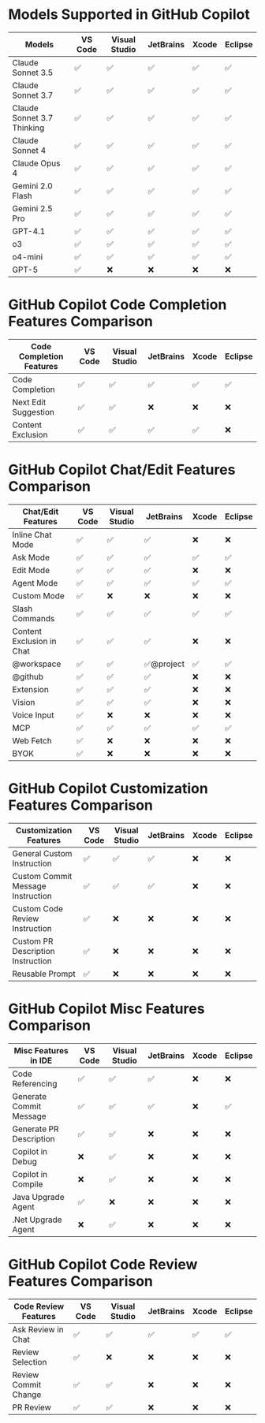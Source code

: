 # Models Supported in GitHub Copilot

| Models                     | VS Code | Visual Studio | JetBrains | Xcode | Eclipse |
|----------------------------|---------|---------------|-----------|-------|---------|
| Claude Sonnet 3.5          | ✅      | ✅            | ✅        | ✅    | ✅      |
| Claude Sonnet 3.7          | ✅      | ✅            | ✅        | ✅    | ✅      |
| Claude Sonnet 3.7 Thinking | ✅      | ✅            | ✅        | ✅    | ✅      |
| Claude Sonnet 4            | ✅      | ✅            | ✅        | ✅    | ✅      |
| Claude Opus 4              | ✅      | ✅            | ✅        | ✅    | ✅      |
| Gemini 2.0 Flash           | ✅      | ✅            | ✅        | ✅    | ✅      |
| Gemini 2.5 Pro             | ✅      | ✅            | ✅        | ✅    | ✅      |
| GPT-4.1                    | ✅      | ✅            | ✅        | ✅    | ✅      |
| o3                         | ✅      | ✅            | ✅        | ✅    | ✅      |
| o4-mini                    | ✅      | ✅            | ✅        | ✅    | ✅      |
| GPT-5                      | ✅      | ❌            | ❌        | ❌    | ❌      |

# GitHub Copilot Code Completion Features Comparison

| Code Completion Features | VS Code | Visual Studio | JetBrains | Xcode | Eclipse |
|--------------------------|---------|---------------|-----------|-------|---------|
| Code Completion          | ✅       | ✅             | ✅         | ✅     | ✅       |
| Next Edit Suggestion     | ✅       | ✅             | ❌         | ❌     | ❌       |
| Content Exclusion        | ✅       | ✅             | ✅         | ✅     | ❌       |

# GitHub Copilot Chat/Edit Features Comparison

| Chat/Edit Features       | VS Code       | Visual Studio | JetBrains     | Xcode | Eclipse |
|--------------------------|---------------|---------------|---------------|-------|---------|
| Inline Chat Mode         | ✅             | ✅             | ✅             | ❌     | ❌       |
| Ask Mode                 | ✅             | ✅             | ✅             | ✅     | ✅       |
| Edit Mode                | ✅             | ✅             | ✅             | ❌     | ❌       |
| Agent Mode               | ✅             | ✅             | ✅             | ✅     | ✅       |
| Custom Mode              | ✅             | ❌             | ❌             | ❌     | ❌       |
| Slash Commands           | ✅             | ✅             | ✅             | ✅     | ✅       |
| Content Exclusion in Chat| ✅             | ✅             | ✅             | ❌     | ❌       |
| @workspace               | ✅             | ✅             | ✅@project     | ✅     | ✅       |
| @github                  | ✅             | ✅             | ✅             | ❌     | ❌       |
| Extension                | ✅             | ✅             | ✅             | ❌     | ❌       |
| Vision                   | ✅             | ✅             | ✅             | ❌     | ❌       |
| Voice Input              | ✅             | ❌             | ❌             | ❌     | ❌       |
| MCP                      | ✅             | ✅             | ✅             | ✅     | ✅       |
| Web Fetch                | ✅             | ❌             | ❌             | ❌     | ❌       |
| BYOK                     | ✅             | ❌             | ❌             | ❌     | ❌       |


# GitHub Copilot Customization Features Comparison

| Customization Features               | VS Code | Visual Studio | JetBrains | Xcode | Eclipse |
|--------------------------------------|---------|---------------|-----------|-------|---------|
| General Custom Instruction           | ✅       | ✅             | ✅         | ❌     | ❌       |
| Custom Commit Message Instruction    | ✅       | ✅             | ✅         | ❌     | ❌       |
| Custom Code Review Instruction       | ✅       | ❌             | ❌         | ❌     | ❌       |
| Custom PR Description Instruction    | ✅       | ❌             | ❌         | ❌     | ❌       |
| Reusable Prompt                      | ✅       | ❌             | ❌         | ❌     | ❌       |

# GitHub Copilot Misc Features Comparison

| Misc Features in IDE     | VS Code | Visual Studio | JetBrains | Xcode | Eclipse |
|--------------------------|---------|---------------|-----------|-------|---------|
| Code Referencing         | ✅       | ✅             | ✅         | ❌     | ❌       |
| Generate Commit Message  | ✅       | ✅             | ✅         | ❌     | ✅       |
| Generate PR Description  | ✅       | ✅             | ❌         | ❌     | ❌       |
| Copilot in Debug         | ❌       | ✅             | ❌         | ❌     | ❌       |
| Copilot in Compile       | ❌       | ✅             | ❌         | ❌     | ❌       |
| Java Upgrade Agent       | ✅       | ❌             | ❌         | ❌     | ❌       |
| .Net Upgrade Agent       | ❌       | ✅             | ❌         | ❌     | ❌       |

# GitHub Copilot Code Review Features Comparison

| Code Review Features     | VS Code | Visual Studio | JetBrains | Xcode | Eclipse |
|--------------------------|---------|---------------|-----------|-------|---------|
| Ask Review in Chat       | ✅       | ✅             | ✅         | ✅     | ✅       |
| Review Selection         | ✅       | ❌             | ❌         | ❌     | ❌       |
| Review Commit Change     | ✅       | ✅             | ❌         | ❌     | ❌       |
| PR Review                | ✅       | ✅             | ❌         | ❌     | ❌       |